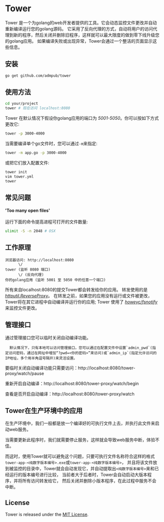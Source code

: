 # Tower

Tower 是一个为golang的web开发者提供的工具。它会动态监控文件更改并自动重新编译运行您的golang源码。
它采用了反向代理的方式，自动将用户的访问代理到新的程序，然后关闭并删除旧程序，这样就可以最大限度的做到零下线升级您的golang应用。
如果编译失败或出现异常，Tower会通过一个整洁的页面显示这些信息。

## 安装
```bash
go get github.com/admpub/tower
```

## 使用方法

```bash
cd your/project
tower # 现在访问 localhost:8080
```

Tower 在默认情况下假设你golang应用的端口为 _5001-5050_。你可以按如下方式更改它:

```bash
tower -p 3000-4000
```


当需要编译单个go文件时，您可以通过`-m`来指定:

```bash
tower -m app.go -p 3000-4000
```

或把它们放入配置文件:

```bash
tower init
vim tower.yml
tower
```

## 常见问题

#### 'Too many open files'

运行下面的命令提高进程可打开的文件数量:

```bash
ulimit -S -n 2048 # OSX
```

## 工作原理

```
浏览器访问: http://localhost:8080
      \/
tower (监听 8080 端口)
      \/ (反向代理)
你的golang应用 (监听 5001 至 5050 中的任意一个端口)
```

所有来自localhost:8080的提交Tower都会转发给你的应用。
转发使用的是 _[httputil.ReverseProxy](http://golang.org/pkg/net/http/httputil/#ReverseProxy)_。
在转发之前，如果您的应用没有运行或文件被更改，Tower将在其它进程中自动编译并运行你的应用; 
Tower 使用了 _[howeyc/fsnotify](https://github.com/howeyc/fsnotify)_ 来监控文件更改。

## 管理接口
通过管理接口您可以临时关闭自动编译功能。

      默认情况下，只有本地可以访问管理接口，您可以通过在配置文件中设置`admin_pwd`(指定访问密码，通过在网址中增加“?pwd=<你的密码>”来访问)或`admin_ip`(指定允许访问的IP地址，多个用半角逗号隔开)来灵活设置。

要临时关闭自动编译功能只需要访问：http://localhost:8080/tower-proxy/watch/pause

重新开启自动编译：http://localhost:8080/tower-proxy/watch/begin

查看是否开启自动编译：http://localhost:8080/tower-proxy/watch

## Tower在生产环境中的应用
在生产环境中，我们一般都是放一个编译好的可执行文件上去，并执行此文件来启动web服务。

当需要更新此程序时，我们就需要停止服务，这样就会导致web服务中断，体验不佳。

而这时，使用Tower就可以避免这个问题，只要可执行文件名称符合这样的格式`tower-app-<纯数字版本编号>.exe`或`tower-app-<纯数字版本编号>`，
并且将该文件放到被监控的目录中，Tower就会自动发现它，并自动提取出`<纯数字版本编号>`来和已经运行的版本编号进行比较，
当前者大于后者时，Tower会自动启动大版本程序，并将所有访问转发给它，
然后关闭并删除小版本程序，在此过程中服务不会中断。

## License

Tower is released under the [MIT License](http://www.opensource.org/licenses/MIT).
